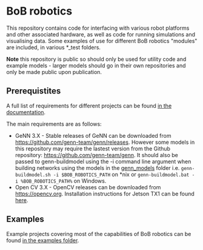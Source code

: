 # BoB robotics
This repository contains code for interfacing with various robot platforms and other associated hardware, as well as code for running simulations and visualising data. Some examples of use for different BoB robotics "modules" are included, in various \*\_test folders.

**Note** this repository is public so should only be used for utility code and example models - larger models should go in their own repositories and only be made public upon publication.

## Prerequistites
A full list of requirements for different projects can be found [in the documentation](https://github.com/BrainsOnBoard/bob_robotics/documentation/requirements.md).

The main requirements are as follows:
* GeNN 3.X - Stable releases of GeNN can be downloaded from https://github.com/genn-team/genn/releases. However some models in this repository may require the lastest version from the Github repository: https://github.com/genn-team/genn. It should also be passed to genn-buildmodel using the -i command line argument when building networks using the models in the [genn\_models](genn_models) folder i.e. ``genn-buildmodel.sh -i $BOB_ROBOTICS_PATH`` on \*nix or ``genn-buildmodel.bat -i %BOB_ROBOTICS_PATH%`` on Windows.
* Open CV 3.X - OpenCV releases can be downloaded from https://opencv.org. Installation instructions for Jetson TX1 can be found [here](https://devtalk.nvidia.com/default/topic/965134/opencv-3-1-compilation-on-tx1-lets-collect-the-quot-definitive-quot-cmake-settings-).

## Examples
Example projects covering most of the capabilities of BoB robotics can be found [in the examples folder](examples).
